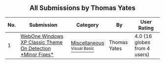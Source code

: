 ﻿<div align="center">

## All Submissions by Thomas Yates

</div>

No.  | Submission | Category | By   | User Rating
---- | ---------- | -------- | ---- | -----------
1 | [WebOne Windows XP Classic Theme On Detection  \*Minor Fixes\*<br />](https://github.com/Planet-Source-Code/thomas-yates-webone-windows-xp-classic-theme-on-detection-minor-fixes__1-53858) | [Miscellaneous<br /><sup>Visual Basic</sup>](../ByCategory/miscellaneous__1-1.md) | Thomas Yates | 4.0 (16 globes from 4 users)
